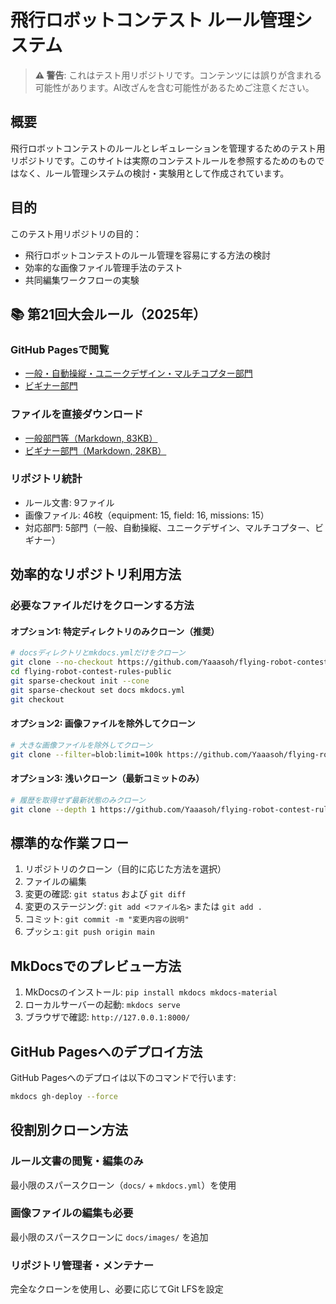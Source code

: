 ﻿# 飛行ロボットコンテスト ルール管理システム

> **⚠️ 警告**: これはテスト用リポジトリです。コンテンツには誤りが含まれる可能性があります。AI改ざんを含む可能性があるためご注意ください。

## 概要

飛行ロボットコンテストのルールとレギュレーションを管理するためのテスト用リポジトリです。このサイトは実際のコンテストルールを参照するためのものではなく、ルール管理システムの検討・実験用として作成されています。

## 目的

このテスト用リポジトリの目的：
- 飛行ロボットコンテストのルール管理を容易にする方法の検討
- 効率的な画像ファイル管理手法のテスト
- 共同編集ワークフローの実験

## 📚 第21回大会ルール（2025年）

### GitHub Pagesで閲覧
- [一般・自動操縦・ユニークデザイン・マルチコプター部門](https://yaaasoh.github.io/flying-robot-contest-rules-public/21FlyRobo_GeneralAutoUniqueMulti_Regulations_text/)
- [ビギナー部門](https://yaaasoh.github.io/flying-robot-contest-rules-public/21FlyRobo_Beginner_Regulations_text/)

### ファイルを直接ダウンロード
- [一般部門等（Markdown, 83KB）](https://raw.githubusercontent.com/Yaaasoh/flying-robot-contest-rules-public/main/docs/21FlyRobo_GeneralAutoUniqueMulti_Regulations_text.md)
- [ビギナー部門（Markdown, 28KB）](https://raw.githubusercontent.com/Yaaasoh/flying-robot-contest-rules-public/main/docs/21FlyRobo_Beginner_Regulations_text.md)

### リポジトリ統計
- ルール文書: 9ファイル
- 画像ファイル: 46枚（equipment: 15, field: 16, missions: 15）
- 対応部門: 5部門（一般、自動操縦、ユニークデザイン、マルチコプター、ビギナー）

## 効率的なリポジトリ利用方法

### 必要なファイルだけをクローンする方法

#### オプション1: 特定ディレクトリのみクローン（推奨）
```bash
# docsディレクトリとmkdocs.ymlだけをクローン
git clone --no-checkout https://github.com/Yaaasoh/flying-robot-contest-rules-public.git
cd flying-robot-contest-rules-public
git sparse-checkout init --cone
git sparse-checkout set docs mkdocs.yml
git checkout
```

#### オプション2: 画像ファイルを除外してクローン
```bash
# 大きな画像ファイルを除外してクローン
git clone --filter=blob:limit=100k https://github.com/Yaaasoh/flying-robot-contest-rules-public.git
```

#### オプション3: 浅いクローン（最新コミットのみ）
```bash
# 履歴を取得せず最新状態のみクローン
git clone --depth 1 https://github.com/Yaaasoh/flying-robot-contest-rules-public.git
```

## 標準的な作業フロー

1. リポジトリのクローン（目的に応じた方法を選択）
2. ファイルの編集
3. 変更の確認: `git status` および `git diff`
4. 変更のステージング: `git add <ファイル名>` または `git add .`
5. コミット: `git commit -m "変更内容の説明"`
6. プッシュ: `git push origin main`

## MkDocsでのプレビュー方法

1. MkDocsのインストール: `pip install mkdocs mkdocs-material`
2. ローカルサーバーの起動: `mkdocs serve`
3. ブラウザで確認: `http://127.0.0.1:8000/`

## GitHub Pagesへのデプロイ方法

GitHub Pagesへのデプロイは以下のコマンドで行います:

```bash
mkdocs gh-deploy --force
```

## 役割別クローン方法

### ルール文書の閲覧・編集のみ
最小限のスパースクローン（`docs/` + `mkdocs.yml`）を使用

### 画像ファイルの編集も必要
最小限のスパースクローンに `docs/images/` を追加

### リポジトリ管理者・メンテナー
完全なクローンを使用し、必要に応じてGit LFSを設定
